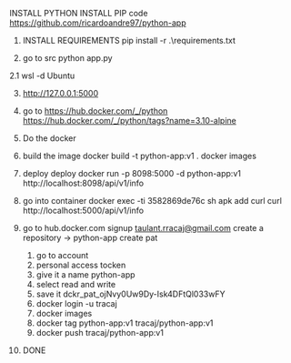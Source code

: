 INSTALL PYTHON
INSTALL PIP
code https://github.com/ricardoandre97/python-app 
1. INSTALL REQUIREMENTS 
 pip install -r .\requirements.txt

2. go to src
 python app.py

2.1 wsl -d Ubuntu

3. http://127.0.0.1:5000

4. go to https://hub.docker.com/_/python
    https://hub.docker.com/_/python/tags?name=3.10-alpine
5. Do the docker

6. build the image
  docker build -t python-app:v1 . 
  docker images

7. deploy deploy
  docker run -p 8098:5000 -d python-app:v1 
    http://localhost:8098/api/v1/info

8. go into container
  docker exec -ti 3582869de76c sh
  apk add curl
  curl http://localhost:5000/api/v1/info

9. go to hub.docker.com signup taulant.rracaj@gmail.com
 create a repository -> python-app
 create pat
   1. go to account 
   2. personal access tocken
   3. give it a name python-app
   4. select read and write
   5. save it dckr_pat_ojNvy0Uw9Dy-Isk4DFtQl033wFY 
   6. docker login -u tracaj
   7. docker images
   8. docker tag python-app:v1 tracaj/python-app:v1
   9. docker push tracaj/python-app:v1
10. DONE